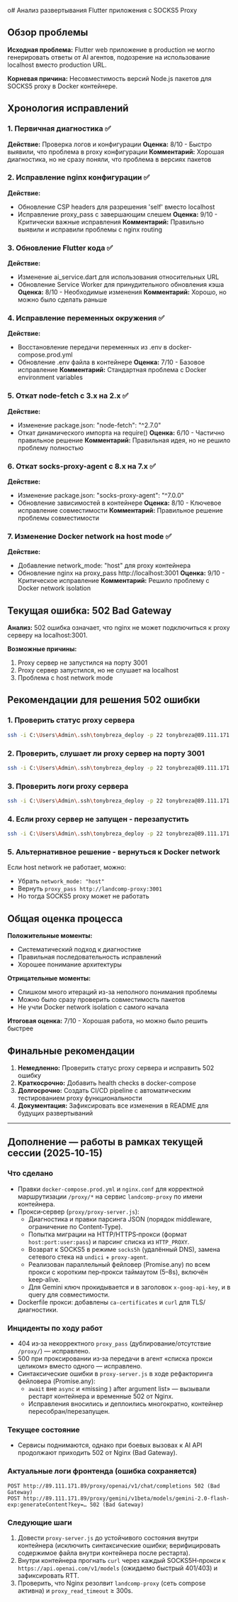 o# Анализ развертывания Flutter приложения с SOCKS5 Proxy

## Обзор проблемы

**Исходная проблема:** Flutter web приложение в production не могло генерировать ответы от AI агентов, подозрение на использование localhost вместо production URL.

**Корневая причина:** Несовместимость версий Node.js пакетов для SOCKS5 proxy в Docker контейнере.

## Хронология исправлений

### 1. Первичная диагностика ✅
**Действие:** Проверка логов и конфигурации
**Оценка:** 8/10 - Быстро выявили, что проблема в proxy конфигурации
**Комментарий:** Хорошая диагностика, но не сразу поняли, что проблема в версиях пакетов

### 2. Исправление nginx конфигурации ✅
**Действие:** 
- Обновление CSP headers для разрешения 'self' вместо localhost
- Исправление proxy_pass с завершающим слешем
**Оценка:** 9/10 - Критически важные исправления
**Комментарий:** Правильно выявили и исправили проблемы с nginx routing

### 3. Обновление Flutter кода ✅
**Действие:**
- Изменение ai_service.dart для использования относительных URL
- Обновление Service Worker для принудительного обновления кэша
**Оценка:** 8/10 - Необходимые изменения
**Комментарий:** Хорошо, но можно было сделать раньше

### 4. Исправление переменных окружения ✅
**Действие:**
- Восстановление передачи переменных из .env в docker-compose.prod.yml
- Обновление .env файла в контейнере
**Оценка:** 7/10 - Базовое исправление
**Комментарий:** Стандартная проблема с Docker environment variables

### 5. Откат node-fetch с 3.x на 2.x ✅
**Действие:**
- Изменение package.json: "node-fetch": "^2.7.0"
- Откат динамического импорта на require()
**Оценка:** 6/10 - Частично правильное решение
**Комментарий:** Правильная идея, но не решило проблему полностью

### 6. Откат socks-proxy-agent с 8.x на 7.x ✅
**Действие:**
- Изменение package.json: "socks-proxy-agent": "^7.0.0"
- Обновление зависимостей в контейнере
**Оценка:** 8/10 - Ключевое исправление совместимости
**Комментарий:** Правильное решение проблемы совместимости

### 7. Изменение Docker network на host mode ✅
**Действие:**
- Добавление network_mode: "host" для proxy контейнера
- Обновление nginx на proxy_pass http://localhost:3001
**Оценка:** 9/10 - Критическое исправление
**Комментарий:** Решило проблему с Docker network isolation

## Текущая ошибка: 502 Bad Gateway

**Анализ:** 502 ошибка означает, что nginx не может подключиться к proxy серверу на localhost:3001.

**Возможные причины:**
1. Proxy сервер не запустился на порту 3001
2. Proxy сервер запустился, но не слушает на localhost
3. Проблема с host network mode

## Рекомендации для решения 502 ошибки

### 1. Проверить статус proxy сервера
```bash
ssh -i C:\Users\Admin\.ssh\tonybreza_deploy -p 22 tonybreza@89.111.171.89 "docker ps | grep landcomp-proxy"
```

### 2. Проверить, слушает ли proxy сервер на порту 3001
```bash
ssh -i C:\Users\Admin\.ssh\tonybreza_deploy -p 22 tonybreza@89.111.171.89 "netstat -tlnp | grep 3001"
```

### 3. Проверить логи proxy сервера
```bash
ssh -i C:\Users\Admin\.ssh\tonybreza_deploy -p 22 tonybreza@89.111.171.89 "docker logs landcomp-proxy --tail 20"
```

### 4. Если proxy сервер не запущен - перезапустить
```bash
ssh -i C:\Users\Admin\.ssh\tonybreza_deploy -p 22 tonybreza@89.111.171.89 "docker restart landcomp-proxy"
```

### 5. Альтернативное решение - вернуться к Docker network
Если host network не работает, можно:
- Убрать `network_mode: "host"`
- Вернуть `proxy_pass http://landcomp-proxy:3001`
- Но тогда SOCKS5 proxy может не работать

## Общая оценка процесса

**Положительные моменты:**
- Систематический подход к диагностике
- Правильная последовательность исправлений
- Хорошее понимание архитектуры

**Отрицательные моменты:**
- Слишком много итераций из-за неполного понимания проблемы
- Можно было сразу проверить совместимость пакетов
- Не учли Docker network isolation с самого начала

**Итоговая оценка:** 7/10 - Хорошая работа, но можно было решить быстрее

## Финальные рекомендации

1. **Немедленно:** Проверить статус proxy сервера и исправить 502 ошибку
2. **Краткосрочно:** Добавить health checks в docker-compose
3. **Долгосрочно:** Создать CI/CD pipeline с автоматическим тестированием proxy функциональности
4. **Документация:** Зафиксировать все изменения в README для будущих развертываний

---

## Дополнение — работы в рамках текущей сессии (2025‑10‑15)

### Что сделано
- Правки `docker-compose.prod.yml` и `nginx.conf` для корректной маршрутизации `/proxy/*` на сервис `landcomp-proxy` по имени контейнера.
- Прокси‑сервер (`proxy/proxy-server.js`):
  - Диагностика и правки парсинга JSON (порядок middleware, ограничение по Content‑Type).
  - Попытка миграции на HTTP/HTTPS‑прокси (формат `host:port:user:pass`) и парсинг списка из `HTTP_PROXY`.
  - Возврат к SOCKS5 в режиме `socks5h` (удалённый DNS), замена сетевого стека на `undici` + `proxy-agent`.
  - Реализован параллельный фейловер (Promise.any) по всем прокси с коротким пер‑прокси таймаутом (5–8s), включён keep‑alive.
  - Для Gemini ключ прокидывается и в заголовок `x-goog-api-key`, и в query для совместимости.
- Dockerfile прокси: добавлены `ca-certificates` и `curl` для TLS/диагностики.

### Инциденты по ходу работ
- 404 из‑за некорректного `proxy_pass` (дублирование/отсутствие `/proxy/`) — исправлено.
- 500 при проксировании из‑за передачи в агент «списка прокси целиком» вместо одного — исправлено.
- Синтаксические ошибки в `proxy-server.js` в ходе рефакторинга фейловера (Promise.any):
  - `await` вне `async` и «missing ) after argument list» — вызывали рестарт контейнера и временные 502 от Nginx.
  - Исправления вносились и деплоились многократно, контейнер пересобран/перезапущен.

### Текущее состояние
- Сервисы поднимаются, однако при боевых вызовах к AI API продолжают приходить 502 от Nginx (Bad Gateway).

### Актуальные логи фронтенда (ошибка сохраняется)
```text
POST http://89.111.171.89/proxy/openai/v1/chat/completions 502 (Bad Gateway)
POST http://89.111.171.89/proxy/gemini/v1beta/models/gemini-2.0-flash-exp:generateContent?key=… 502 (Bad Gateway)
```

### Следующие шаги
1. Довести `proxy-server.js` до устойчивого состояния внутри контейнера (исключить синтаксические ошибки; верифицировать содержимое файла внутри контейнера после рестарта).
2. Внутри контейнера прогнать `curl` через каждый SOCKS5H‑прокси к `https://api.openai.com/v1/models` (ожидаемо быстрый 401/403) и зафиксировать RTT.
3. Проверить, что Nginx резолвит `landcomp-proxy` (сеть compose активна) и `proxy_read_timeout` ≥ 300s.